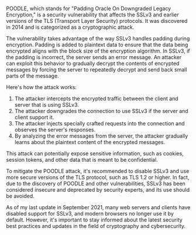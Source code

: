 POODLE, which stands for "Padding Oracle On Downgraded Legacy Encryption," is a security vulnerability that affects the SSLv3 and earlier versions of the TLS (Transport Layer Security) protocols. It was discovered in 2014 and is categorized as a cryptographic attack.

The vulnerability takes advantage of the way SSLv3 handles padding during encryption. Padding is added to plaintext data to ensure that the data being encrypted aligns with the block size of the encryption algorithm. In SSLv3, if the padding is incorrect, the server sends an error message. An attacker can exploit this behavior to gradually decrypt the contents of encrypted messages by forcing the server to repeatedly decrypt and send back small parts of the message.

Here's how the attack works:

1. The attacker intercepts the encrypted traffic between the client and server that is using SSLv3.
2. The attacker downgrades the connection to use SSLv3 if the server and client support it.
3. The attacker injects specially crafted requests into the connection and observes the server's responses.
4. By analyzing the error messages from the server, the attacker gradually learns about the plaintext content of the encrypted messages.

This attack can potentially expose sensitive information, such as cookies, session tokens, and other data that is meant to be confidential.

To mitigate the POODLE attack, it's recommended to disable SSLv3 and use more secure versions of the TLS protocol, such as TLS 1.2 or higher. In fact, due to the discovery of POODLE and other vulnerabilities, SSLv3 has been considered insecure and deprecated by security experts, and its use should be avoided.

As of my last update in September 2021, many web servers and clients have disabled support for SSLv3, and modern browsers no longer use it by default. However, it's important to stay informed about the latest security best practices and updates in the field of cryptography and cybersecurity.